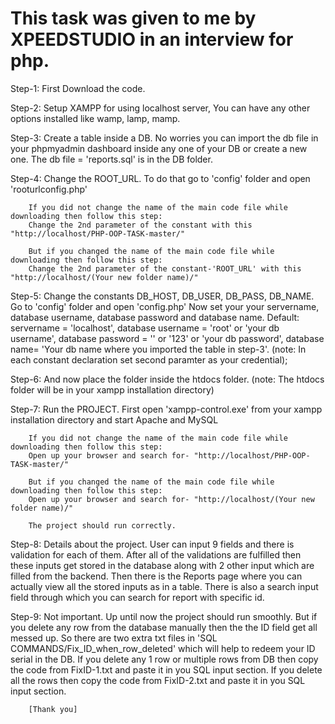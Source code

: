 # This task was given to me by XPEEDSTUDIO in an interview for php.


Step-1: First Download the code.



Step-2: Setup XAMPP for using localhost server,
        You can have any other options installed like wamp, lamp, mamp.
        

Step-3: Create a table inside a DB. 
        No worries you can import the db file in your phpmyadmin dashboard inside any one of your DB or create a new one.
        The db file = 'reports.sql' is in the DB folder.
        
        
Step-4: Change the ROOT_URL. 
        To do that go to 'config' folder and open 'rooturlconfig.php'
        
        If you did not change the name of the main code file while downloading then follow this step:
        Change the 2nd parameter of the constant with this "http://localhost/PHP-OOP-TASK-master/"
        
        But if you changed the name of the main code file while downloading then follow this step:
        Change the 2nd parameter of the constant-'ROOT_URL' with this "http://localhost/(Your new folder name)/"
        
        
Step-5: Change the constants DB_HOST, DB_USER, DB_PASS, DB_NAME.
        Go to 'config' folder and open 'config.php' 
        Now set your your servername, database username, database password and database name.
        Default: servername = 'localhost', 
                 database username = 'root' or 'your db username', 
                 database password = '' or '123' or 'your db password', 
                 database name= 'Your db name where you imported the table in step-3'.
        (note: In each constant declaration set second paramter as your credential);


Step-6: And now place the folder inside the htdocs folder.
        (note: The htdocs folder will be in your xampp installation directory)
        
        
Step-7: Run the PROJECT.
        First open 'xampp-control.exe' from your xampp installation directory 
        and start Apache and MySQL
        
        If you did not change the name of the main code file while downloading then follow this step:
        Open up your browser and search for- "http://localhost/PHP-OOP-TASK-master/"
        
        But if you changed the name of the main code file while downloading then follow this step:
        Open up your browser and search for- "http://localhost/(Your new folder name)/"

        The project should run correctly.


Step-8: Details about the project.
        User can input 9 fields and there is validation for each of them.
        After all of the validations are fulfilled then these inputs get stored in the database along with 2 other input 
        which are filled from the backend.
        Then there is the Reports page where you can actually view all the stored inputs as in a table.
        There is also a search input field through which you can search for report with specific id.


Step-9: Not important.
        Up until now the project should run smoothly.
        But if you delete any row from the database manually then the the ID field get all messed up.
        So there are two extra txt files in 'SQL COMMANDS/Fix_ID_when_row_deleted' which will help to redeem your ID serial 
        in the DB.
        If you delete any 1 row or multiple rows from DB then copy the code from FixID-1.txt and paste it in you SQL 
        input section.
        If you delete all the rows then copy the code from FixID-2.txt and paste it in you SQL input section.

        [Thank you]
